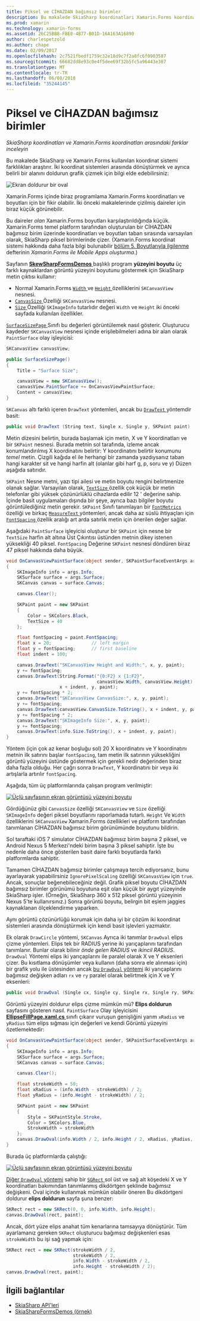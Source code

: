 ```yaml
---
title: Piksel ve CİHAZDAN bağımsız birimler
description: Bu makalede SkiaSharp koordinatları Xamarin.Forms koordinatları arasındaki farkları inceler ve bu örnek kodu ile gösterir.
ms.prod: xamarin
ms.technology: xamarin-forms
ms.assetid: 26C25BB8-FBE8-4B77-B01D-16A163A16890
author: charlespetzold
ms.author: chape
ms.date: 02/09/2017
ms.openlocfilehash: 2c7521fbedf1759c32e18d9c7f2a8fc6f0903587
ms.sourcegitcommit: 66682dd8e93c0e4f5dee69f32b5fc5a96443e307
ms.translationtype: MT
ms.contentlocale: tr-TR
ms.lasthandoff: 06/08/2018
ms.locfileid: "35244145"
---
```

# <a name="pixels-and-device-independent-units"></a>Piksel ve CİHAZDAN bağımsız birimler

_SkiaSharp koordinatları ve Xamarin.Forms koordinatları arasındaki farklar inceleyin_

Bu makalede SkiaSharp ve Xamarin.Forms kullanılan koordinat sistemi farklılıkları araştırır. İki koordinat sistemleri arasında dönüştürmek ve ayrıca belirli bir alanını doldurun grafik çizmek için bilgi elde edebilirsiniz:

![](pixels-images/screenfillexample.png "Ekran doldurur bir oval")

Xamarin.Forms içinde biraz programlama Xamarin.Forms koordinatları ve boyutları için bir fikir olabilir. İki önceki makalelerinde çizilmiş daireler için biraz küçük görünebilir.

Bu daireler *olan* Xamarin.Forms boyutları karşılaştırıldığında küçük. Xamarin.Forms temel platform tarafından oluşturulan bir CİHAZDAN bağımsız birim üzerinde koordinatları ve boyutları taban sırasında varsayılan olarak, SkiaSharp piksel birimlerinde çizer. (Xamarin.Forms koordinat sistemi hakkında daha fazla bilgi bulunabilir [bölüm 5. Boyutlarıyla ilgilenme](~/xamarin-forms/creating-mobile-apps-xamarin-forms/summaries/chapter05.md) defterinin *Xamarin.Forms ile Mobile Apps oluşturma*.)

Sayfanın [ **SkewSharpFormsDemos** ](https://developer.xamarin.com/samples/xamarin-forms/SkiaSharpForms/Demos/) başlıklı program **yüzeyini boyutu** üç farklı kaynaklardan görüntü yüzeyini boyutunu göstermek için SkiaSharp metin çıktısı kullanır:

- Normal Xamarin.Forms [ `Width` ](https://developer.xamarin.com/api/property/Xamarin.Forms.VisualElement.Width/) ve [ `Height` ](https://developer.xamarin.com/api/property/Xamarin.Forms.VisualElement.Height/) özelliklerini `SKCanvasView` nesnesi.
- [ `CanvasSize` ](https://developer.xamarin.com/api/property/SkiaSharp.Views.Forms.SKCanvasView.CanvasSize/) Özelliği `SKCanvasView` nesnesi.
- [ `Size` ](https://developer.xamarin.com/api/property/SkiaSharp.SKImageInfo.Size/) Özelliği `SKImageInfo` tutarlıdır değeri `Width` ve `Height` iki önceki sayfada kullanılan özellikler.

[ `SurfaceSizePage` ](https://github.com/xamarin/xamarin-forms-samples/blob/master/SkiaSharpForms/Demos/Demos/SkiaSharpFormsDemos/Basics/SurfaceSizePage.cs) Sınıfı bu değerleri görüntülemek nasıl gösterir. Oluşturucu kaydeder `SKCanvasView` nesnesi içinde erişilebilmeleri adına bir alan olarak `PaintSurface` olay işleyicisi:

```csharp
SKCanvasView canvasView;

public SurfaceSizePage()
{
    Title = "Surface Size";

    canvasView = new SKCanvasView();
    canvasView.PaintSurface += OnCanvasViewPaintSurface;
    Content = canvasView;
}
```

`SKCanvas` altı farklı içeren `DrawText` yöntemleri, ancak bu [ `DrawText` ](https://developer.xamarin.com/api/member/SkiaSharp.SKCanvas.DrawText/p/System.String/System.Single/System.Single/SkiaSharp.SKPaint/) yöntemdir basit:

```csharp
public void DrawText (String text, Single x, Single y, SKPaint paint)
```

Metin dizesini belirtin, burada başlamak için metin, X ve Y koordinatları ve bir `SKPaint` nesnesi. Burada metnin sol tarafında, izleme ancak konumlandırılmış X koordinatını belirtir: Y koordinatını belirtir konumunu *temel* metin. Çizgili kağıda el ile herhangi bir zamanda yazdıysanız taban hangi karakter sit ve hangi harfin alt (olanlar gibi harf g, p, soru ve y) Düzen aşağıda satırıdır.

`SKPaint` Nesne metni, yazı tipi ailesi ve metin boyutu rengini belirtmenize olanak sağlar. Varsayılan olarak, [ `TextSize` ](https://developer.xamarin.com/api/property/SkiaSharp.SKPaint.TextSize/) özellik çok küçük bir metin telefonlar gibi yüksek çözünürlüklü cihazlarda edilir 12 ' değerine sahip. İçinde basit uygulamaları dışında bir şeye, ayrıca bazı bilgiler boyutu görüntülediğiniz metin gerekir. `SKPaint` Sınıfı tanımlayan bir [ `FontMetrics` ](https://developer.xamarin.com/api/property/SkiaSharp.SKPaint.FontMetrics/) özelliği ve birkaç [ `MeasureText` ](https://developer.xamarin.com/api/member/SkiaSharp.SKPaint.MeasureText/p/System.String/) yöntemleri, ancak daha az süslü ihtiyaçları için [ `FontSpacing` ](https://developer.xamarin.com/api/property/SkiaSharp.SKPaint.FontSpacing/) özellik aralığı art arda satırlık metin için önerilen değer sağlar.

Aşağıdaki `PaintSurface` işleyicisi oluşturur bir `SKPaint` için nesne bir `TextSize` harfin alt altına Üst Çıkıntısı üstünden metnin dikey istenen yüksekliği 40 piksel. `FontSpacing` Değerine `SKPaint` nesnesi döndüren biraz 47 piksel hakkında daha büyük.

```csharp
void OnCanvasViewPaintSurface(object sender, SKPaintSurfaceEventArgs args)
{
    SKImageInfo info = args.Info;
    SKSurface surface = args.Surface;
    SKCanvas canvas = surface.Canvas;

    canvas.Clear();

    SKPaint paint = new SKPaint
    {
        Color = SKColors.Black,
        TextSize = 40
    };

    float fontSpacing = paint.FontSpacing;
    float x = 20;               // left margin
    float y = fontSpacing;      // first baseline
    float indent = 100;

    canvas.DrawText("SKCanvasView Height and Width:", x, y, paint);
    y += fontSpacing;
    canvas.DrawText(String.Format("{0:F2} x {1:F2}",
                                  canvasView.Width, canvasView.Height),
                    x + indent, y, paint);
    y += fontSpacing * 2;
    canvas.DrawText("SKCanvasView CanvasSize:", x, y, paint);
    y += fontSpacing;
    canvas.DrawText(canvasView.CanvasSize.ToString(), x + indent, y, paint);
    y += fontSpacing * 2;
    canvas.DrawText("SKImageInfo Size:", x, y, paint);
    y += fontSpacing;
    canvas.DrawText(info.Size.ToString(), x + indent, y, paint);
}
```

Yöntem (için çok az kenar boşluğu sol) 20 X koordinatını ve Y koordinatını metnin ilk satırını başlar `fontSpacing`, tam metin ilk satırının yüksekliğini görüntü yüzeyini üstünde göstermek için gerekli nedir değerinden biraz daha fazla olduğu. Her çağrı sonra `DrawText`, Y koordinatını bir veya iki artışlarla artırılır `fontSpacing`.

Aşağıda, tüm üç platformlarında çalışan program verilmiştir:

[![](pixels-images/surfacesize-small.png "Üçlü sayfasının ekran görüntüsü yüzeyini boyutu")](pixels-images/surfacesize-large.png#lightbox "Üçlü sayfasının ekran görüntüsü yüzeyini boyutu")

Gördüğünüz gibi `CanvasSize` özelliği `SKCanvasView` ve `Size` özelliği `SKImageInfo` değeri piksel boyutlarını raporlamada tutarlı. `Height` Ve `Width` özelliklerini `SKCanvasView` Xamarin.Forms özellikleri ve platform tarafından tanımlanan CİHAZDAN bağımsız birim görünümünde boyutunu bildirin.

Sol taraftaki iOS 7 simulator CİHAZDAN bağımsız birim başına 2 piksel, ve Android Nexus 5 Merkezi'ndeki birim başına 3 piksel sahiptir. İşte bu nedenle daha önce gösterilen basit daire farklı boyutlarda farklı platformlarda sahiptir.

Tamamen CİHAZDAN bağımsız birimler çalışmaya tercih ediyorsanız, bunu ayarlayarak yapabilirsiniz `IgnorePixelScaling` özelliği `SKCanvasView` için `true`. Ancak, sonuçlar beğenebileceğiniz değil. Grafik piksel boyutu CİHAZDAN bağımsız birimler görünümü boyutuna eşit olan küçük bir aygıt yüzeyinde SkiaSharp işler. (Örneğin, SkiaSharp 360 x 512 piksel görüntü yüzeyinin Nexus 5'te kullanırsınız.) Sonra görüntü boyutu, belirgin bit eşlem jaggies kaynaklanan ölçeklendirme yaparken.

Aynı görüntü çözünürlüğü korumak için daha iyi bir çözüm iki koordinat sistemleri arasında dönüştürmek için kendi basit işlevleri yazmaktır.

Ek olarak `DrawCircle` yöntemi, `SKCanvas` Ayrıca iki tanımlar `DrawOval` elips çizme yöntemleri. Elips tek bir RADIUS yerine iki yarıçaplarını tarafından tanımlanır. Bunlar olarak bilinir *önde gelen RADIUS* ve *ikincil RADIUS*. `DrawOval` Yöntemi elips iki yarıçaplarını ile paralel olarak X ve Y eksenleri çizer. Bu kısıtlama dönüşümler veya kullanın (daha sonra ele alınması için) bir grafik yolu ile üstesinden ancak [bu `DrawOval` yöntemi](https://developer.xamarin.com/api/member/SkiaSharp.SKCanvas.DrawOval/p/System.Single/System.Single/System.Single/System.Single/SkiaSharp.SKPaint/) iki yarıçaplarını bağımsız değişken adları `rx` ve `ry` paralel olarak belirtmek için X ve Y eksenleri:

```csharp
public void DrawOval (Single cx, Single cy, Single rx, Single ry, SKPaint paint)
```

Görüntü yüzeyini doldurur elips çizme mümkün mü? **Elips doldurun** sayfasını gösteren nasıl. `PaintSurface` Olay işleyicisini [ **EllipseFillPage.xaml.cs** ](https://github.com/xamarin/xamarin-forms-samples/blob/master/SkiaSharpForms/Demos/Demos/SkiaSharpFormsDemos/Basics/EllipseFillPage.xaml.cs) sınıfı çıkarır vuruşun genişliğini yarım `xRadius` ve `yRadius` tüm elips sığması için değerleri ve kendi Görüntü yüzeyini özetlemektedir:

```csharp
void OnCanvasViewPaintSurface(object sender, SKPaintSurfaceEventArgs args)
{
    SKImageInfo info = args.Info;
    SKSurface surface = args.Surface;
    SKCanvas canvas = surface.Canvas;

    canvas.Clear();

    float strokeWidth = 50;
    float xRadius = (info.Width - strokeWidth) / 2;
    float yRadius = (info.Height - strokeWidth) / 2;

    SKPaint paint = new SKPaint
    {
        Style = SKPaintStyle.Stroke,
        Color = SKColors.Blue,
        StrokeWidth = strokeWidth
    };
    canvas.DrawOval(info.Width / 2, info.Height / 2, xRadius, yRadius, paint);
}
```

Burada üç platformlarda çalıştığı:

[![](pixels-images/ellipsefill-small.png "Üçlü sayfasının ekran görüntüsü yüzeyini boyutu")](pixels-images/ellipsefill-large.png#lightbox "Üçlü sayfasının ekran görüntüsü yüzeyini boyutu")

[Diğer `DrawOval` yöntemi](https://developer.xamarin.com/api/member/SkiaSharp.SKCanvas.DrawOval/p/SkiaSharp.SKRect/SkiaSharp.SKPaint/) sahip bir [ `SGRect` ](https://developer.xamarin.com/api/type/SkiaSharp.SKRect/) sol üst ve sağ alt köşedeki X ve Y koordinatları bakımından tanımlanmış dikdörtgen şeklinde bağımsız değişkeni. Oval içinde kullanmak mümkün olabilir öneren Bu dikdörtgeni doldurur **elips doldurun** sayfa şuna benzer:

```csharp
SKRect rect = new SKRect(0, 0, info.Width, info.Height);
canvas.DrawOval(rect, paint);
```

Ancak, dört yüze elips anahat tüm kenarlarına tamsayıya dönüştürür. Tüm ayarlamanız gereken `SKRect` oluşturucu bağımsız değişkenleri esas `strokeWidth` bu işi sağ yapmak için:

```csharp
SKRect rect = new SKRect(strokeWidth / 2,
                         strokeWidth / 2,
                         info.Width - strokeWidth / 2,
                         info.Height - strokeWidth / 2);
canvas.DrawOval(rect, paint);
```


## <a name="related-links"></a>İlgili bağlantılar

- [SkiaSharp API'leri](https://developer.xamarin.com/api/root/SkiaSharp/)
- [SkiaSharpFormsDemos (örnek)](https://developer.xamarin.com/samples/xamarin-forms/SkiaSharpForms/Demos/)
